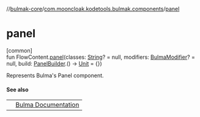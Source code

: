 //[bulmak-core](../../index.md)/[com.mooncloak.kodetools.bulmak.components](index.md)/[panel](panel.md)

# panel

[common]\
fun FlowContent.[panel](panel.md)(classes: [String](https://kotlinlang.org/api/core/kotlin-stdlib/kotlin/-string/index.html)? = null, modifiers: [BulmaModifier](../com.mooncloak.kodetools.bulmak.modifier/-bulma-modifier/index.md)? = null, build: [PanelBuilder](-panel-builder/index.md).() -&gt; [Unit](https://kotlinlang.org/api/core/kotlin-stdlib/kotlin/-unit/index.html) = {})

Represents Bulma's Panel component.

#### See also

| | |
|---|---|
|  | [Bulma Documentation](https://bulma.io/documentation/components/panel/) |
